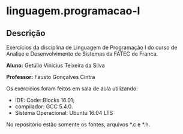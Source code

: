 linguagem.programacao-I
=======================

## Descrição

Exercícios da disciplina de Linguagem de Programação I do curso de Analise e Desenvolvimento de Sistemas da FATEC de Franca.

**Aluno:** Getúlio Vinicius Teixeira da Silva

**Professor:** Fausto Gonçalves Cintra

Os exercícios foram feitos em sala de aula utilizando:

+ IDE: Code::Blocks 16.01;
+ compilador: GCC 5.4.0.
+ Sistema Operacional: Ubuntu 16.04 LTS

No repositório estão somente os fontes, arquivos \*.c e \*.h.
